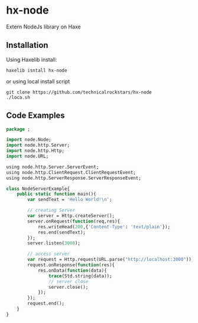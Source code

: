 hx-node
=======

Extern NodeJs library on Haxe

## Installation

Using Haxelib install:

```
haxelib isntall hx-node
```

or using local install script

```
git clone https://github.com/technicalrockstars/hx-node
./loca.sh
```

## Code Examples

```NodeServerExample.hx
package ;

import node.Node;
import node.http.Server;
import node.http.Http;
import node.URL;

using node.http.Server.ServerEvent;
using node.http.ClientRequest.ClientRequestEvent;
using node.http.ServerResponse.ServerResponseEvent;

class NodeServerExample{
	public static function main(){
		var sendText = 'Hello World!\n';

		// creating Server
		var server = Http.createServer();
		server.onRequest(function(req,res){
			res.writeHead(200,{'Content-Type': 'text/plain'});
			res.end(sendText);
		});
		server.listen(3000);

		// access server
		var request = Http.request(URL.parse("http://localhost:3000"));
		request.onResponse(function(res){
			res.onData(function(data){
				trace(Std.string(data));
				// server close
				server.close();
			});
		});
		request.end();
	}
}
```
